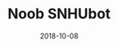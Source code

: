 ---
layout: post
title:  "Noob SNHUbot"
date:   2018-10-08
excerpt: "A simple Slackbot written in Python."
project: true
tag:
- Noob SNHUbot
---